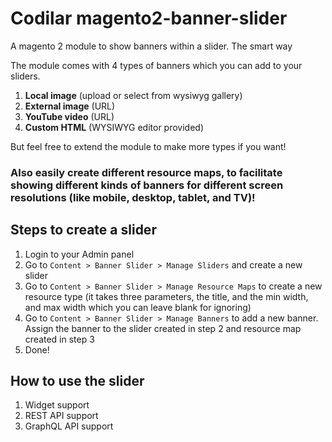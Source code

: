 # Codilar magento2-banner-slider
A magento 2 module to show banners within a slider. The smart way

The module comes with 4 types of banners which you can add to your sliders.
1. __Local image__ (upload or select from wysiwyg gallery)
2. __External image__ (URL)
3. __YouTube video__ (URL)
4. __Custom HTML__ (WYSIWYG editor provided)

But feel free to extend the module to make more types if you want!

### Also easily create different resource maps, to facilitate showing different kinds of banners for different screen resolutions (like mobile, desktop, tablet, and TV)!

## Steps to create a slider
1. Login to your Admin panel
2. Go to `Content > Banner Slider > Manage Sliders` and create a new slider
3. Go to `Content > Banner Slider > Manage Resource Maps` to create a new resource type (it takes three parameters, the title, and the min width, and max width which you can leave blank for ignoring)
4. Go to `Content > Banner Slider > Manage Banners` to add a new banner. Assign the banner to the slider created in step 2 and resource map created in step 3
5. Done!

## How to use the slider
1. Widget support
2. REST API support
3. GraphQL API support